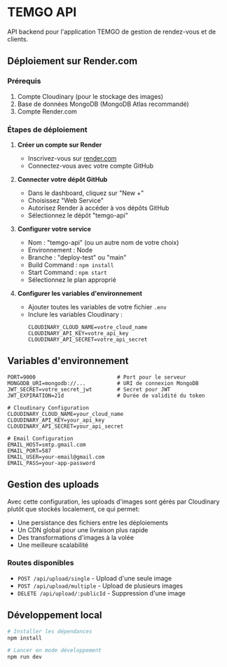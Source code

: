 # TEMGO API

API backend pour l'application TEMGO de gestion de rendez-vous et de clients.

## Déploiement sur Render.com

### Prérequis

1. Compte Cloudinary (pour le stockage des images)
2. Base de données MongoDB (MongoDB Atlas recommandé)
3. Compte Render.com

### Étapes de déploiement

1. **Créer un compte sur Render**
   - Inscrivez-vous sur [render.com](https://render.com)
   - Connectez-vous avec votre compte GitHub

2. **Connecter votre dépôt GitHub**
   - Dans le dashboard, cliquez sur "New +"
   - Choisissez "Web Service"
   - Autorisez Render à accéder à vos dépôts GitHub
   - Sélectionnez le dépôt "temgo-api"

3. **Configurer votre service**
   - Nom : "temgo-api" (ou un autre nom de votre choix)
   - Environnement : Node
   - Branche : "deploy-test" ou "main"
   - Build Command : `npm install`
   - Start Command : `npm start`
   - Sélectionnez le plan approprié

4. **Configurer les variables d'environnement**
   - Ajouter toutes les variables de votre fichier `.env`
   - Inclure les variables Cloudinary :
     ```
     CLOUDINARY_CLOUD_NAME=votre_cloud_name
     CLOUDINARY_API_KEY=votre_api_key
     CLOUDINARY_API_SECRET=votre_api_secret
     ```

## Variables d'environnement

```
PORT=9000                          # Port pour le serveur
MONGODB_URI=mongodb://...          # URI de connexion MongoDB
JWT_SECRET=votre_secret_jwt        # Secret pour JWT
JWT_EXPIRATION=21d                 # Durée de validité du token

# Cloudinary Configuration
CLOUDINARY_CLOUD_NAME=your_cloud_name
CLOUDINARY_API_KEY=your_api_key
CLOUDINARY_API_SECRET=your_api_secret

# Email Configuration
EMAIL_HOST=smtp.gmail.com
EMAIL_PORT=587
EMAIL_USER=your-email@gmail.com
EMAIL_PASS=your-app-password
```

## Gestion des uploads

Avec cette configuration, les uploads d'images sont gérés par Cloudinary plutôt que stockés localement, ce qui permet:
- Une persistance des fichiers entre les déploiements
- Un CDN global pour une livraison plus rapide
- Des transformations d'images à la volée
- Une meilleure scalabilité

### Routes disponibles

- `POST /api/upload/single` - Upload d'une seule image
- `POST /api/upload/multiple` - Upload de plusieurs images
- `DELETE /api/upload/:publicId` - Suppression d'une image

## Développement local

```bash
# Installer les dépendances
npm install

# Lancer en mode développement
npm run dev
```
